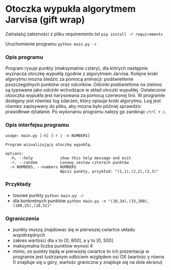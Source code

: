 # Otoczka wypukła algorytmem Jarvisa (gift wrap)

Zainstaluj zalezności z pliku requirements.txt
`pip install -r requirements`

Uruchomienie programu
`python main.py -r`


### Opis programu

Program rysuje punkty (maksymalnie cztery), dla których następnie wyznacza otoczkę wypukłą zgodnie z algorytmem Jarvisa.
Kolejne kroki algorytmu mozna śledzic za pomocą animacji: podświetlenie poszczególnych punktów oraz odcinków. 
Odcinki podświetlone na zielono są typowane jako odcinki wchodzące w skład otoczki wypukłej. 
Ostatecznie otooczka wypukła jest narysowana za pomocą czerwonej linii.
W programie dostępny jest równiez log zdarzeń, który opisuje kroki algorytmu. Log jest równiez zapisywany do pliku, aby mozna było później sprawdzic prawidłowe działanie.
Po wykonaniu programu nalezy go zamknąc `ctrl + c`.

### Opis interfejsu programu

```
usage: main.py [-h] [-r | -n NUMBERS]

Program wizualizujący otoczkę wypukłą.

options:
  -h, --help            show this help message and exit
  -r, --random          Losowy zestaw czterech punktów
  -n NUMBERS, --numbers NUMBERS
                        Wpisz punkty, przykład: "(1,1),(2,2),(3,3)"
```

### Przykłady
- losowe punkty `python main.py -r`
- dla konkretnych punktów `python main.py -n "(10,34),(33,200),(100,25),(10,52)"`

### Ograniczenia
- punkty muszą znajdowac się w pierwszej cwiartce układu współrzędnych
- zakres wartości dla x to [0, 800], a y to [0, 500]
- maksymalna liczba punktów wynosi 4
- mimo, ze punkty będą w pierwszej cwiartce to ich prezentacja w programie jest lustrzanym odbiciem względem osi OX (wartośc y równa 0 znajduje się u góry, wartośc graniczna y znajduje się na dole ekranu)
